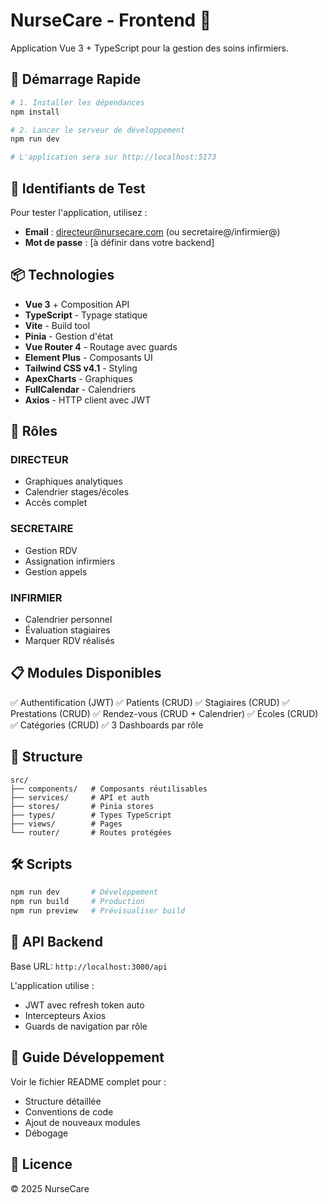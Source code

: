 # NurseCare - Frontend 🏥

Application Vue 3 + TypeScript pour la gestion des soins infirmiers.

## 🚀 Démarrage Rapide

```bash
# 1. Installer les dépendances
npm install

# 2. Lancer le serveur de développement
npm run dev

# L'application sera sur http://localhost:5173
```

## 🔑 Identifiants de Test

Pour tester l'application, utilisez :
- **Email** : directeur@nursecare.com (ou secretaire@/infirmier@)
- **Mot de passe** : [à définir dans votre backend]

## 📦 Technologies

- **Vue 3** + Composition API
- **TypeScript** - Typage statique
- **Vite** - Build tool
- **Pinia** - Gestion d'état
- **Vue Router 4** - Routage avec guards
- **Element Plus** - Composants UI
- **Tailwind CSS v4.1** - Styling
- **ApexCharts** - Graphiques
- **FullCalendar** - Calendriers
- **Axios** - HTTP client avec JWT

## 👥 Rôles

### DIRECTEUR
- Graphiques analytiques
- Calendrier stages/écoles
- Accès complet

### SECRETAIRE
- Gestion RDV
- Assignation infirmiers
- Gestion appels

### INFIRMIER
- Calendrier personnel
- Évaluation stagiaires
- Marquer RDV réalisés

## 📋 Modules Disponibles

✅ Authentification (JWT)
✅ Patients (CRUD)
✅ Stagiaires (CRUD)
✅ Prestations (CRUD)
✅ Rendez-vous (CRUD + Calendrier)
✅ Écoles (CRUD)
✅ Catégories (CRUD)
✅ 3 Dashboards par rôle

## 📁 Structure

```
src/
├── components/   # Composants réutilisables
├── services/     # API et auth
├── stores/       # Pinia stores
├── types/        # Types TypeScript
├── views/        # Pages
└── router/       # Routes protégées
```

## 🛠️ Scripts

```bash
npm run dev       # Développement
npm run build     # Production
npm run preview   # Prévisualiser build
```

## 🔐 API Backend

Base URL: `http://localhost:3000/api`

L'application utilise :
- JWT avec refresh token auto
- Intercepteurs Axios
- Guards de navigation par rôle

## 📝 Guide Développement

Voir le fichier README complet pour :
- Structure détaillée
- Conventions de code
- Ajout de nouveaux modules
- Débogage

## 📄 Licence

© 2025 NurseCare
